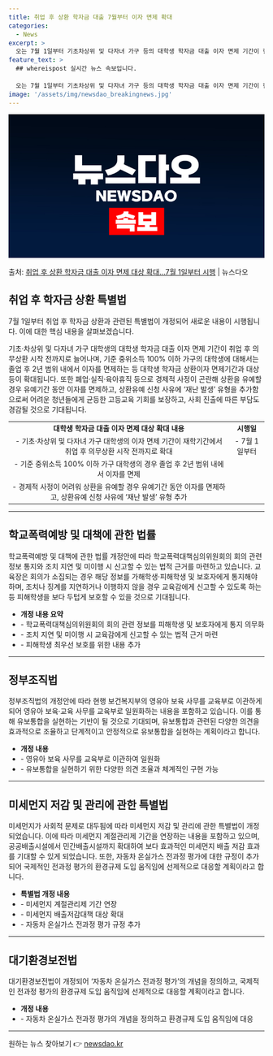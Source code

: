 ```yaml
---
title: 취업 후 상환 학자금 대출 7월부터 이자 면제 확대
categories:
  - News
excerpt: >
  오는 7월 1일부터 기초차상위 및 다자녀 가구 등의 대학생 학자금 대출 이자 면제 기간이 현재의 재학기간에서…
feature_text: >
  ## whereispost 실시간 뉴스 속보입니다.

  오는 7월 1일부터 기초차상위 및 다자녀 가구 등의 대학생 학자금 대출 이자 면제 기간이 현재의 재학기간에서…
image: '/assets/img/newsdao_breakingnews.jpg'
---
```


![뉴스다오 속보](/assets/img/newsdao_breakingnews.jpg)

<p>출처: <a href="https://newsdao.kr/3032" rel="dofollow">취업 후 상환 학자금 대출 이자 면제 대상 확대…7월 1일부터 시행</a> | 뉴스다오</p>

<h2 data-ke-size="size26">취업 후 학자금 상환 특별법</h2>
<p data-ke-size="size16">7월 1일부터 취업 후 학자금 상환과 관련된 특별법이 개정되어 새로운 내용이 시행됩니다. 이에 대한 핵심 내용을 살펴보겠습니다.</p>
<p data-ke-size="size16">기초·차상위 및 다자녀 가구 대학생의 대학생 학자금 대출 이자 면제 기간이 취업 후 의무상환 시작 전까지로 늘어나며, 기준 중위소득 100% 이하 가구의 대학생에 대해서는 졸업 후 2년 범위 내에서 이자를 면제하는 등 대학생 학자금 상환이자 면제기간과 대상 등이 확대됩니다. 또한 폐업·실직·육아휴직 등으로 경제적 사정이 곤란해 상환을 유예할 경우 유예기간 동안 이자를 면제하고, 상환유예 신청 사유에 ‘재난 발생’ 유형을 추가함으로써 어려운 청년들에게 균등한 고등교육 기회를 보장하고, 사회 진출에 따른 부담도 경감될 것으로 기대됩니다.</p>
<table style="width: 100%;">
<tbody>
<tr>
<td style="text-align: center; height: 17px;"><b>대학생 학자금 대출 이자 면제 대상 확대 내용</b></td>
<td style="text-align: center; height: 17px;"><b>시행일</b></td>
</tr>
<tr>
<td style="text-align: center; height: 17px;">- 기초·차상위 및 다자녀 가구 대학생의 이자 면제 기간이 재학기간에서 취업 후 의무상환 시작 전까지로 확대</td>
<td style="text-align: center; height: 17px;">- 7월 1일부터</td>
</tr>
<tr>
<td style="text-align: center; height: 17px;">- 기준 중위소득 100% 이하 가구 대학생의 경우 졸업 후 2년 범위 내에서 이자를 면제</td>
<td style="text-align: center; height: 17px;"></td>
</tr>
<tr>
<td style="text-align: center; height: 17px;">- 경제적 사정이 어려워 상환을 유예할 경우 유예기간 동안 이자를 면제하고, 상환유예 신청 사유에 ‘재난 발생’ 유형 추가</td>
<td style="text-align: center; height: 17px;"></td>
</tr>
</tbody>
</table>
<hr>
<h2 data-ke-size="size26">학교폭력예방 및 대책에 관한 법률</h2>
<p data-ke-size="size16">학교폭력예방 및 대책에 관한 법률 개정안에 따라 학교폭력대책심의위원회의 회의 관련 정보 통지와 조치 지연 및 미이행 시 신고할 수 있는 법적 근거를 마련하고 있습니다. 교육장은 회의가 소집되는 경우 해당 정보를 가해학생·피해학생 및 보호자에게 통지해야 하며, 조치나 징계를 지연하거나 이행하지 않을 경우 교육감에게 신고할 수 있도록 하는 등 피해학생을 보다 두텁게 보호할 수 있을 것으로 기대됩니다.</p>
<ul>
<li><b>개정 내용 요약</b></li>
<li> - 학교폭력대책심의위원회의 회의 관련 정보를 피해학생 및 보호자에게 통지 의무화</li>
<li> - 조치 지연 및 미이행 시 교육감에게 신고할 수 있는 법적 근거 마련</li>
<li> - 피해학생 최우선 보호를 위한 내용 추가</li>
</ul>
<hr>
<h2 data-ke-size="size26">정부조직법</h2>
<p data-ke-size="size16">정부조직법의 개정안에 따라 현행 보건복지부의 영유아 보육 사무를 교육부로 이관하게 되어 영유아 보육·교육 사무를 교육부로 일원화하는 내용을 포함하고 있습니다. 이를 통해 유보통합을 실현하는 기반이 될 것으로 기대되며, 유보통합과 관련된 다양한 의견을 효과적으로 조율하고 단계적이고 안정적으로 유보통합을 실현하는 계획이라고 합니다.</p>
<ul>
<li><b>개정 내용</b></li>
<li> - 영유아 보육 사무를 교육부로 이관하여 일원화</li>
<li> - 유보통합을 실현하기 위한 다양한 의견 조율과 체계적인 구현 가능</li>
</ul>
<hr>
<h2 data-ke-size="size26">미세먼지 저감 및 관리에 관한 특별법</h2>
<p data-ke-size="size16">미세먼지가 사회적 문제로 대두됨에 따라 미세먼지 저감 및 관리에 관한 특별법이 개정되었습니다. 이에 따라 미세먼지 계절관리제 기간을 연장하는 내용을 포함하고 있으며, 공공배출시설에서 민간배출시설까지 확대하여 보다 효과적인 미세먼지 배출 저감 효과를 기대할 수 있게 되었습니다. 또한, 자동차 온실가스 전과정 평가에 대한 규정이 추가되어 국제적인 전과정 평가의 환경규제 도입 움직임에 선제적으로 대응할 계획이라고 합니다.</p>
<ul>
<li><b>특별법 개정 내용</b></li>
<li> - 미세먼지 계절관리제 기간 연장</li>
<li> - 미세먼지 배출저감대책 대상 확대</li>
<li> - 자동차 온실가스 전과정 평가 규정 추가</li>
</ul>
<hr>
<h2 data-ke-size="size26">대기환경보전법</h2>
<p data-ke-size="size16">대기환경보전법이 개정되어 ‘자동차 온실가스 전과정 평가’의 개념을 정의하고, 국제적인 전과정 평가의 환경규제 도입 움직임에 선제적으로 대응할 계획이라고 합니다.</p>
<ul>
<li><b>개정 내용</b></li>
<li> - 자동차 온실가스 전과정 평가의 개념을 정의하고 환경규제 도입 움직임에 대응</li>
</ul>
<hr> 

원하는 뉴스 찾아보기 👉 <a href="https://newsdao.kr" rel="dofollow">newsdao.kr</a>


